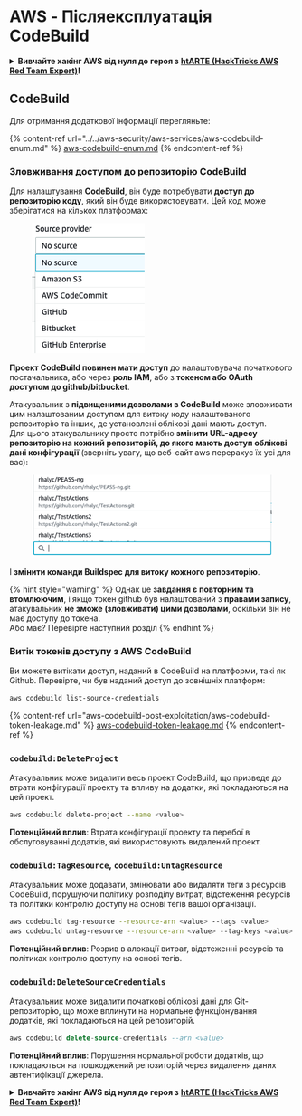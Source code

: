 # AWS - Післяексплуатація CodeBuild

<details>

<summary><strong>Вивчайте хакінг AWS від нуля до героя з</strong> <a href="https://training.hacktricks.xyz/courses/arte"><strong>htARTE (HackTricks AWS Red Team Expert)</strong></a><strong>!</strong></summary>

Інші способи підтримки HackTricks:

* Якщо ви хочете побачити вашу **компанію в рекламі на HackTricks** або **завантажити HackTricks у PDF** Перевірте [**ПЛАНИ ПІДПИСКИ**](https://github.com/sponsors/carlospolop)!
* Отримайте [**офіційний PEASS & HackTricks мерч**](https://peass.creator-spring.com)
* Відкрийте для себе [**Сім'ю PEASS**](https://opensea.io/collection/the-peass-family), нашу колекцію ексклюзивних [**NFT**](https://opensea.io/collection/the-peass-family)
* **Приєднуйтесь до** 💬 [**групи Discord**](https://discord.gg/hRep4RUj7f) або [**групи telegram**](https://t.me/peass) або **слідкуйте** за нами на **Twitter** 🐦 [**@hacktricks_live**](https://twitter.com/hacktricks_live)**.**
* **Поділіться своїми хакерськими трюками, надсилайте PR до** [**HackTricks**](https://github.com/carlospolop/hacktricks) та [**HackTricks Cloud**](https://github.com/carlospolop/hacktricks-cloud) репозиторіїв.

</details>

## CodeBuild

Для отримання додаткової інформації перегляньте:

{% content-ref url="../../aws-security/aws-services/aws-codebuild-enum.md" %}
[aws-codebuild-enum.md](../../aws-security/aws-services/aws-codebuild-enum.md)
{% endcontent-ref %}

### Зловживання доступом до репозиторію CodeBuild

Для налаштування **CodeBuild**, він буде потребувати **доступ до репозиторію коду**, який він буде використовувати. Цей код може зберігатися на кількох платформах:

<figure><img src="../../../.gitbook/assets/image (3) (5).png" alt=""><figcaption></figcaption></figure>

**Проект CodeBuild повинен мати доступ** до налаштовувача початкового постачальника, або через **роль IAM**, або з **токеном або OAuth доступом до github/bitbucket**.

Атакувальник з **підвищеними дозволами в CodeBuild** може зловживати цим налаштованим доступом для витоку коду налаштованого репозиторію та інших, де установлені облікові дані мають доступ.\
Для цього атакувальнику просто потрібно **змінити URL-адресу репозиторію на кожний репозиторій, до якого мають доступ облікові дані конфігурації** (зверніть увагу, що веб-сайт aws перерахує їх усі для вас):

<figure><img src="../../../.gitbook/assets/image (11) (1) (2).png" alt=""><figcaption></figcaption></figure>

І **змінити команди Buildspec для витоку кожного репозиторію**.

{% hint style="warning" %}
Однак це **завдання є повторним та втомлюючим**, і якщо токен github був налаштований з **правами запису**, атакувальник **не зможе (зловживати) цими дозволами**, оскільки він не має доступу до токена.\
Або має? Перевірте наступний розділ
{% endhint %}

### Витік токенів доступу з AWS CodeBuild

Ви можете витікати доступ, наданий в CodeBuild на платформи, такі як Github. Перевірте, чи був наданий доступ до зовнішніх платформ:
```bash
aws codebuild list-source-credentials
```
{% content-ref url="aws-codebuild-post-exploitation/aws-codebuild-token-leakage.md" %}
[aws-codebuild-token-leakage.md](aws-codebuild-post-exploitation/aws-codebuild-token-leakage.md)
{% endcontent-ref %}

### `codebuild:DeleteProject`

Атакувальник може видалити весь проект CodeBuild, що призведе до втрати конфігурації проекту та впливу на додатки, які покладаються на цей проект.
```bash
aws codebuild delete-project --name <value>
```
**Потенційний вплив**: Втрата конфігурації проекту та перебої в обслуговуванні додатків, які використовують видалений проект.

### `codebuild:TagResource`, `codebuild:UntagResource`

Атакувальник може додавати, змінювати або видаляти теги з ресурсів CodeBuild, порушуючи політику розподілу витрат, відстеження ресурсів та політики контролю доступу на основі тегів вашої організації.
```bash
aws codebuild tag-resource --resource-arn <value> --tags <value>
aws codebuild untag-resource --resource-arn <value> --tag-keys <value>
```
**Потенційний вплив**: Розрив в алокації витрат, відстеженні ресурсів та політиках контролю доступу на основі тегів.

### `codebuild:DeleteSourceCredentials`

Атакувальник може видалити початкові облікові дані для Git-репозиторію, що може вплинути на нормальне функціонування додатків, які покладаються на цей репозиторій.
```sql
aws codebuild delete-source-credentials --arn <value>
```
**Потенційний вплив**: Порушення нормальної роботи додатків, що покладаються на пошкоджений репозиторій через видалення даних автентифікації джерела. 

<details>

<summary><strong>Вивчайте хакінг AWS від нуля до героя з</strong> <a href="https://training.hacktricks.xyz/courses/arte"><strong>htARTE (HackTricks AWS Red Team Expert)</strong></a><strong>!</strong></summary>

Інші способи підтримки HackTricks:

* Якщо ви хочете побачити вашу **компанію рекламовану на HackTricks** або **завантажити HackTricks у форматі PDF**, перевірте [**ПЛАНИ ПІДПИСКИ**](https://github.com/sponsors/carlospolop)!
* Отримайте [**офіційний PEASS & HackTricks мерч**](https://peass.creator-spring.com)
* Відкрийте для себе [**Сім'ю PEASS**](https://opensea.io/collection/the-peass-family), нашу колекцію ексклюзивних [**NFT**](https://opensea.io/collection/the-peass-family)
* **Приєднуйтесь до** 💬 [**групи Discord**](https://discord.gg/hRep4RUj7f) або [**групи Telegram**](https://t.me/peass) або **слідкуйте** за нами на **Twitter** 🐦 [**@hacktricks_live**](https://twitter.com/hacktricks_live)**.**
* **Поділіться своїми хакерськими трюками, надсилайте PR до** [**HackTricks**](https://github.com/carlospolop/hacktricks) та [**HackTricks Cloud**](https://github.com/carlospolop/hacktricks-cloud) репозиторіїв GitHub.

</details>
